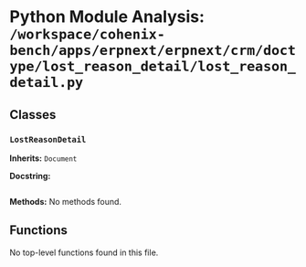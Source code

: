 # Python Module Analysis: `/workspace/cohenix-bench/apps/erpnext/erpnext/crm/doctype/lost_reason_detail/lost_reason_detail.py`

## Classes

### `LostReasonDetail`
**Inherits:** `Document`


**Docstring:**
```

```

**Methods:**
No methods found.




## Functions

No top-level functions found in this file.
